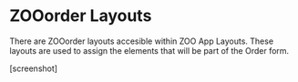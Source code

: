 # ZOOorder Layouts

There are ZOOorder layouts accesible within ZOO App Layouts. These layouts are used to assign the elements that will be part of the Order form.

[screenshot]